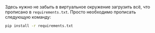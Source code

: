 Здесь нужно не забыть в виртуальное окружение загрузить всё, что прописано в `requirements.txt`.
Просто необходимо прописать следующую команду:
```Bash
pip install -r requirements.txt
```
